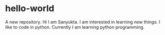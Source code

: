 # hello-world
A new repository.
Hi I am Sanyukta.
I am interested in learning new things.
I like to code in python.
Currently I am learning python programming.
